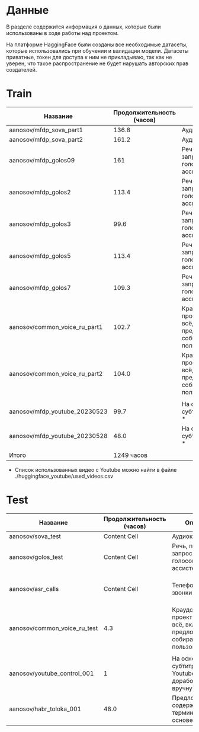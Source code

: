 # Данные

В разделе содержится информация о данных, которые были использованы в ходе работы над проектом.

На платформе HaggingFace были созданы все необходимые датасеты, которые использовались при обучении и валидации модели. Датасеты приватные, токен для доступа к ним не прикладываю, так как не уверен, что такое распространение не будет нарушать авторских прав создателей. 


# Train

| Название  | Продолжительность (часов) | Описание | Ссылка на источник |
| ------------- | ------------- | ------------- | ------------- |
| aanosov/mfdp_sova_part1  | 136.8  | Аудиокниги  | [Sova Dataset](https://github.com/sovaai/sova-dataset) |
| aanosov/mfdp_sova_part2  | 161.2  | Аудиокниги  | [Sova Dataset](https://github.com/sovaai/sova-dataset) |
| aanosov/mfdp_golos09  | 161  | Речь, похожая на запросы к голосову ассистенту  | [Sber Golos](https://github.com/sberdevices/golos) |
| aanosov/mfdp_golos2  | 113.4  | Речь, похожая на запросы к голосову ассистенту  | [Sber Golos](https://github.com/sberdevices/golos) |
| aanosov/mfdp_golos3  | 99.6  | Речь, похожая на запросы к голосову ассистенту  | [Sber Golos](https://github.com/sberdevices/golos) |
| aanosov/mfdp_golos5  | 113.4  | Речь, похожая на запросы к голосову ассистенту  | [Sber Golos](https://github.com/sberdevices/golos) |
| aanosov/mfdp_golos7  | 109.3  | Речь, похожая на запросы к голосову ассистенту  | [Sber Golos](https://github.com/sberdevices/golos) |
| aanosov/common_voice_ru_part1  | 102.7  | Краудсорсинговый проект Мозилы, всё, включая текст предложений собирается пользователями  | [Mozilla. Common Voice](https://commonvoice.mozilla.org/en/datasets) |
| aanosov/common_voice_ru_part2  | 104.0 | Краудсорсинговый проект Мозилы, всё, включая текст предложений собирается пользователями  | [Mozilla. Common Voice](https://commonvoice.mozilla.org/en/datasets) |
|   |   |   |  |
| aanosov/mfdp_youtube_20230523  | 99.7  | На основе субтитров Youtube *  | Собрано самостоятельно |
| aanosov/mfdp_youtube_20230528  | 48.0  | На основе субтитров Youtube *  | Собрано самостоятельно |
|   |   |   |  |
| Итого  | 1249 часов  |   | |

* Список использованных видео с Youtube можно найти в файле ./huggingface_youtube/used_videos.csv


# Test

| Название  | Продолжительность (часов) | Описание | Ссылка на источник |
| ------------- | ------------- | ------------- | ------------- |
| aanosov/sova_test  | Content Cell  | Аудиокниги  | [Sova Dataset](https://github.com/sovaai/sova-dataset) |
| aanosov/golos_test  | Content Cell  | Речь, похожая на запросы к голосову ассистенту  | [Sber Golos](https://github.com/sberdevices/golos) |
| aanosov/asr_calls  | Content Cell  | Телефонные звонки  | [Russian Open Speech To Text (STT/ASR) Dataset](https://github.com/snakers4/open_stt) |
| aanosov/common_voice_ru_test  | 4.3  | Краудсорсинговый проект Мозилы, всё, включая текст предложений собирается пользователями  | [Mozilla. Common Voice](https://commonvoice.mozilla.org/en/datasets) |
|   |   |   |  |
| aanosov/youtube_control_001  | 1  | На основе субтитров Youtube, разметка доработана вручную  | Собрано самостоятельно |
| aanosov/habr_toloka_001  | 48.0  | Предложения, содержащие термины. На основе Хабр  | Собрано самостоятельно |


